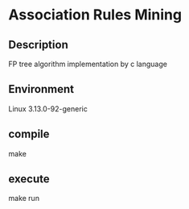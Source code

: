 # Association Rules Mining

## Description

FP tree algorithm implementation by c language

## Environment

Linux 3.13.0-92-generic

## compile

make

## execute

make run

